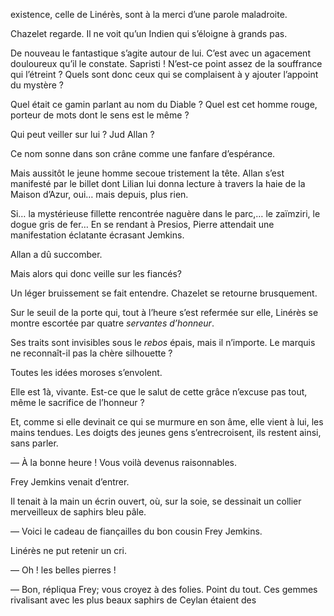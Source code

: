 existence, celle de Linérès, sont à la merci d’une parole maladroite.

Chazelet regarde. Il ne voit qu’un Indien qui s’éloigne à grands pas.

De nouveau le fantastique s’agite autour de lui. C’est avec un agacement douloureux qu’il le constate. Sapristi ! N’est-ce point assez de la souffrance qui l’étreint ? Quels sont donc ceux qui se complaisent à y ajouter l’appoint du mystère ?

Quel était ce gamin parlant au nom du Diable ? Quel est cet homme rouge, porteur de mots dont le sens est le même ?

Qui peut veiller sur lui ? Jud Allan ?

Ce nom sonne dans son crâne comme une fanfare d’espérance.

Mais aussitôt le jeune homme secoue tristement la tête. Allan s’est manifesté par le billet dont Lilian lui donna lecture à travers la haie de la Maison d’Azur, oui… mais depuis, plus rien.

Si… la mystérieuse fillette rencontrée naguère dans le parc,… le zaïmziri, le dogue gris de fer… En se rendant à Presios, Pierre attendait une manifestation éclatante écrasant Jemkins.

Allan a dû succomber.

Mais alors qui donc veille sur les fiancés?

Un léger bruissement se fait entendre. Chazelet se retourne brusquement.

Sur le seuil de la porte qui, tout à l’heure s’est refermée sur elle, Linérès se montre escortée par quatre _servantes d’honneur_.

Ses traits sont invisibles sous le _rebos_ épais, mais il n’importe. Le marquis ne reconnaît-il pas la chère silhouette ?

Toutes les idées moroses s’envolent.

Elle est 1à, vivante. Est-ce que le salut de cette grâce n’excuse pas tout, même le sacrifice de l’honneur ?

Et, comme si elle devinait ce qui se murmure en son âme, elle vient à lui, les mains tendues. Les doigts des jeunes gens s’entrecroisent, ils restent ainsi, sans parler.

— À la bonne heure ! Vous voilà devenus raisonnables.

Frey Jemkins venait d’entrer.

Il tenait à la main un écrin ouvert, où, sur la soie, se dessinait un collier merveilleux de saphirs bleu pâle.

— Voici le cadeau de fiançailles du bon cousin Frey Jemkins.

Linérès ne put retenir un cri.

— Oh ! les belles pierres !

— Bon, répliqua Frey; vous croyez à des folies. Point du tout. Ces gemmes rivalisant avec les plus beaux saphirs de Ceylan étaient des
